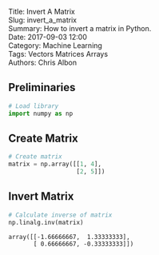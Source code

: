 Title: Invert A Matrix  
Slug: invert_a_matrix     
Summary: How to invert a matrix in Python.     
Date: 2017-09-03 12:00  
Category: Machine Learning  
Tags: Vectors Matrices Arrays  
Authors: Chris Albon 

## Preliminaries


```python
# Load library
import numpy as np
```

## Create Matrix


```python
# Create matrix
matrix = np.array([[1, 4],
                   [2, 5]])
```

## Invert Matrix


```python
# Calculate inverse of matrix
np.linalg.inv(matrix)
```




    array([[-1.66666667,  1.33333333],
           [ 0.66666667, -0.33333333]])


